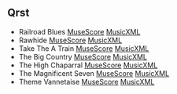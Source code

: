 ## Qrst

- Railroad Blues [MuseScore](./railroad_blues.mscz) [MusicXML](./railroad_blues.mxl)
- Rawhide [MuseScore](./rawhide.mscz) [MusicXML](./rawhide.mxl)
- Take The A Train [MuseScore](./take_the_a_train.mscz) [MusicXML](./take_the_a_train.mxl)
- The Big Country [MuseScore](./the_big_country.mscz) [MusicXML](./the_big_country.mxl)
- The High Chaparral [MuseScore](./the_high_chaparral.mscz) [MusicXML](./the_high_chaparral.mxl)
- The Magnificent Seven [MuseScore](./the_magnificent_seven.mscz) [MusicXML](./the_magnificent_seven.mxl)
- Theme Vannetaise [MuseScore](./theme_vannetaise.mscz) [MusicXML](./theme_vannetaise.mxl)
